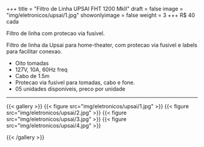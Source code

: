+++
title = "Filtro de Linha UPSAI FHT 1200 MkII"
draft = false
image = "img/eletronicos/upsai/1.jpg"
showonlyimage = false
weight = 3
+++
<span class="price">R$ 40</span> cada

Filtro de linha com protecao via fusivel.
<!--more-->

Filtro de linha da Upsai para home-theater, com protecao via fusivel e labels para facilitar conexao.

- Oito tomadas
- 127V, 10A, 60Hz freq
- Cabo de 1.5m
- Protecao via fusivel para tomadas, cabo e fone.
- 05 unidades disponiveis, preco por unidade

---

{{< gallery >}}
{{< figure src="img/eletronicos/upsai/1.jpg" >}}
{{< figure src="img/eletronicos/upsai/2.jpg" >}}
{{< figure src="img/eletronicos/upsai/3.jpg" >}}
{{< figure src="img/eletronicos/upsai/4.jpg" >}}

{{< /gallery >}}

